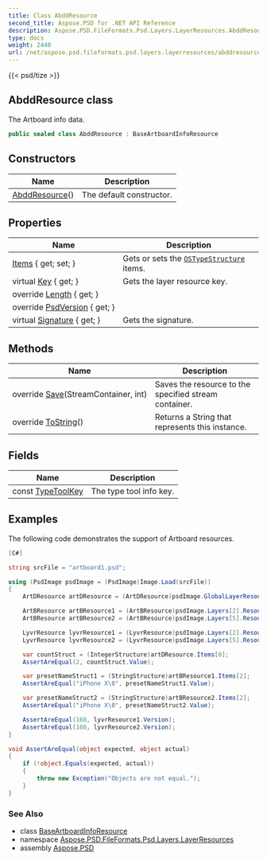 ```yaml
---
title: Class AbddResource
second_title: Aspose.PSD for .NET API Reference
description: Aspose.PSD.FileFormats.Psd.Layers.LayerResources.AbddResource class. The Artboard info data
type: docs
weight: 2440
url: /net/aspose.psd.fileformats.psd.layers.layerresources/abddresource/
---
```

{{< psd/tize >}}
## AbddResource class

The Artboard info data.

```csharp
public sealed class AbddResource : BaseArtboardInfoResource
```

## Constructors

| Name | Description |
| --- | --- |
| [AbddResource](abddresource/)() | The default constructor. |

## Properties

| Name | Description |
| --- | --- |
| [Items](../../aspose.psd.fileformats.psd.layers.layerresources/baseartboardinforesource/items/) { get; set; } | Gets or sets the [`OSTypeStructure`](../ostypestructure/) items. |
| virtual [Key](../../aspose.psd.fileformats.psd.layers/layerresource/key/) { get; } | Gets the layer resource key. |
| override [Length](../../aspose.psd.fileformats.psd.layers.layerresources/baseartboardinforesource/length/) { get; } |  |
| override [PsdVersion](../../aspose.psd.fileformats.psd.layers.layerresources/baseartboardinforesource/psdversion/) { get; } |  |
| virtual [Signature](../../aspose.psd.fileformats.psd.layers/layerresource/signature/) { get; } | Gets the signature. |

## Methods

| Name | Description |
| --- | --- |
| override [Save](../../aspose.psd.fileformats.psd.layers.layerresources/baseartboardinforesource/save/)(StreamContainer, int) | Saves the resource to the specified stream container. |
| override [ToString](../../aspose.psd.fileformats.psd.layers/layerresource/tostring/)() | Returns a String that represents this instance. |

## Fields

| Name | Description |
| --- | --- |
| const [TypeToolKey](../../aspose.psd.fileformats.psd.layers.layerresources/abddresource/typetoolkey/) | The type tool info key. |

## Examples

The following code demonstrates the support of Artboard resources.

```csharp
[C#]

string srcFile = "artboard1.psd";

using (PsdImage psdImage = (PsdImage)Image.Load(srcFile))
{
    ArtDResource artDResource = (ArtDResource)psdImage.GlobalLayerResources[2];

    ArtBResource artBResource1 = (ArtBResource)psdImage.Layers[2].Resources[7];
    ArtBResource artBResource2 = (ArtBResource)psdImage.Layers[5].Resources[7];

    LyvrResource lyvrResource1 = (LyvrResource)psdImage.Layers[2].Resources[9];
    LyvrResource lyvrResource2 = (LyvrResource)psdImage.Layers[5].Resources[9];

    var countStruct = (IntegerStructure)artDResource.Items[0];
    AssertAreEqual(2, countStruct.Value);

    var presetNameStruct1 = (StringStructure)artBResource1.Items[2];
    AssertAreEqual("iPhone X\0", presetNameStruct1.Value);

    var presetNameStruct2 = (StringStructure)artBResource2.Items[2];
    AssertAreEqual("iPhone X\0", presetNameStruct2.Value);

    AssertAreEqual(160, lyvrResource1.Version);
    AssertAreEqual(160, lyvrResource2.Version);
}

void AssertAreEqual(object expected, object actual)
{
    if (!object.Equals(expected, actual))
    {
        throw new Exception("Objects are not equal.");
    }
}
```

### See Also

* class [BaseArtboardInfoResource](../baseartboardinforesource/)
* namespace [Aspose.PSD.FileFormats.Psd.Layers.LayerResources](../../aspose.psd.fileformats.psd.layers.layerresources/)
* assembly [Aspose.PSD](../../)


